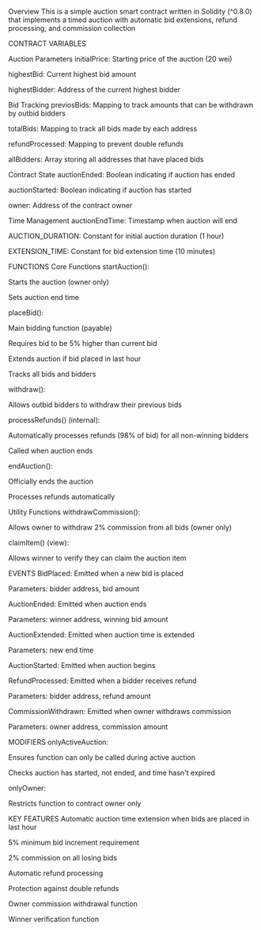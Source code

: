 Overview
This is a simple auction smart contract written in Solidity (^0.8.0) that implements a timed auction with automatic bid extensions, refund processing, and commission collection

CONTRACT VARIABLES

Auction Parameters
initialPrice: Starting price of the auction (20 wei)

highestBid: Current highest bid amount

highestBidder: Address of the current highest bidder

Bid Tracking
previosBids: Mapping to track amounts that can be withdrawn by outbid bidders

totalBids: Mapping to track all bids made by each address

refundProcessed: Mapping to prevent double refunds

allBidders: Array storing all addresses that have placed bids

Contract State
auctionEnded: Boolean indicating if auction has ended

auctionStarted: Boolean indicating if auction has started

owner: Address of the contract owner

Time Management
auctionEndTime: Timestamp when auction will end

AUCTION_DURATION: Constant for initial auction duration (1 hour)

EXTENSION_TIME: Constant for bid extension time (10 minutes)

FUNCTIONS
Core Functions
startAuction():

Starts the auction (owner only)

Sets auction end time

placeBid():

Main bidding function (payable)

Requires bid to be 5% higher than current bid

Extends auction if bid placed in last hour

Tracks all bids and bidders

withdraw():

Allows outbid bidders to withdraw their previous bids

processRefunds() (internal):

Automatically processes refunds (98% of bid) for all non-winning bidders

Called when auction ends

endAuction():

Officially ends the auction

Processes refunds automatically

Utility Functions
withdrawCommission():

Allows owner to withdraw 2% commission from all bids (owner only)

claimItem() (view):

Allows winner to verify they can claim the auction item

EVENTS
BidPlaced: Emitted when a new bid is placed

Parameters: bidder address, bid amount

AuctionEnded: Emitted when auction ends

Parameters: winner address, winning bid amount

AuctionExtended: Emitted when auction time is extended

Parameters: new end time

AuctionStarted: Emitted when auction begins

RefundProcessed: Emitted when a bidder receives refund

Parameters: bidder address, refund amount

CommissionWithdrawn: Emitted when owner withdraws commission

Parameters: owner address, commission amount

MODIFIERS
onlyActiveAuction:

Ensures function can only be called during active auction

Checks auction has started, not ended, and time hasn't expired

onlyOwner:

Restricts function to contract owner only

KEY FEATURES
Automatic auction time extension when bids are placed in last hour

5% minimum bid increment requirement

2% commission on all losing bids

Automatic refund processing

Protection against double refunds

Owner commission withdrawal function

Winner verification function
